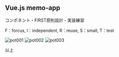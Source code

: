 <h2>Vue.js memo-app</h2>

コンポネント・FIRST原則設計・実装練習

F：forcus, I：independent, R：reuse, S：small, T：test

![pot001](https://user-images.githubusercontent.com/54490500/79756644-e70bf200-8355-11ea-9cae-1b84858f87d6.JPG)
![pot002](https://user-images.githubusercontent.com/54490500/79756655-ea06e280-8355-11ea-9875-cafc5b002a63.JPG)
![pot003](https://user-images.githubusercontent.com/54490500/79756658-ea9f7900-8355-11ea-81e3-8adb0033dd2d.JPG)

以上
